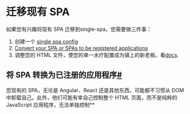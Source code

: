 # 迁移现有 SPA

如果您有兴趣将现有 SPA 迁移到single-spa，您需要做三件事：

1. 创建一个 [single spa config](https://single-spa.js.org/docs/configuration)
2. [Convert your SPA or SPAs to be registered applications](https://single-spa.js.org/docs/migrating-existing-spas/#converting-spas-into-registered-applications)
3. 调整您的 HTML 文件，使您的单一水疗配置成为镇上的新老板。看[docs](https://single-spa.js.org/docs/configuration#indexhtml-file).

## 将 SPA 转换为已注册的应用程序[#](https://single-spa.js.org/docs/migrating-existing-spas/#converting-spas-into-registered-applications)

您现有的 SPA，无论是 Angular、React 还是其他东西，可能都不习惯从 DOM 中卸载自己。此外，他们可能有幸自己控制整个 HTML 页面，而不是纯粹的 JavaScript 应用程序，无法单独控制**<script>** 标签和 **<link>**标签。因此，为了将它们转换为single-spa 注册的应用程序，他们需要在实现生命周期功能的同时克服这些障碍。

### (1) 实现生命周期功能[#](https://single-spa.js.org/docs/migrating-existing-spas/#1-implementing-lifecycle-functions)

见 [registered application lifecycle](https://single-spa.js.org/docs/building-applications#registered-application-lifecycle)docs 看看你需要做什么。最难的部分几乎肯定是**unmount**生命周期，因为大多数 SPA 不习惯于进入休眠状态并从 DOM 中卸载自己。在实现生命周期函数时，首先查看[ecosystem](https://single-spa.js.org/docs/ecosystem) 在自己重新发明轮子之前查看文档。如果那没有你需要的一切，你必须确保你的 SPA 可以清理它的 DOM、DOM 事件侦听器（所有这些，但*特别是*hashchange 和 popstate）和内存。

### (2) 获取 CSS、字体、 **<script>** 工作依赖[#](https://single-spa.js.org/docs/migrating-existing-spas/#2-getting-the-css-fonts-script-dependencies-to-work)

由于现有的 SPA 习惯于为它们的 css、字体、第三方脚本标签等使用 index.html 文件，因此您可能需要做一些工作来确保所有这些在您的 SPA 时继续工作变成一个 html-less [application](https://single-spa.js.org/docs/building-applications). 最好尝试将所有可以放入 JavaScript 包中，但是您的逃生舱是将您需要的东西放入您的[single spa config](https://single-spa.js.org/docs/configuration).